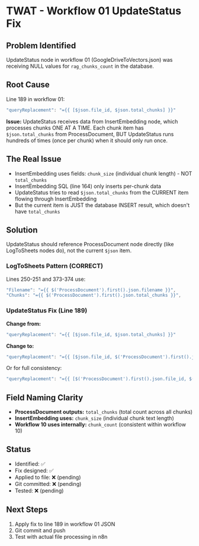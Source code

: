 # TWAT - Workflow 01 UpdateStatus Fix

## Problem Identified
UpdateStatus node in workflow 01 (GoogleDriveToVectors.json) was receiving NULL values for `rag_chunks_count` in the database.

## Root Cause
Line 189 in workflow 01:
```javascript
"queryReplacement": "={{ [$json.file_id, $json.total_chunks] }}"
```

**Issue:** UpdateStatus receives data from InsertEmbedding node, which processes chunks ONE AT A TIME. Each chunk item has `$json.total_chunks` from ProcessDocument, BUT UpdateStatus runs hundreds of times (once per chunk) when it should only run once.

## The Real Issue
- InsertEmbedding uses fields: `chunk_size` (individual chunk length) - NOT `total_chunks`
- InsertEmbedding SQL (line 164) only inserts per-chunk data
- UpdateStatus tries to read `$json.total_chunks` from the CURRENT item flowing through InsertEmbedding
- But the current item is JUST the database INSERT result, which doesn't have `total_chunks`

## Solution
UpdateStatus should reference ProcessDocument node directly (like LogToSheets nodes do), not the current `$json` item.

### LogToSheets Pattern (CORRECT)
Lines 250-251 and 373-374 use:
```javascript
"Filename": "={{ $('ProcessDocument').first().json.filename }}",
"Chunks": "={{ $('ProcessDocument').first().json.total_chunks }}",
```

### UpdateStatus Fix (Line 189)
**Change from:**
```javascript
"queryReplacement": "={{ [$json.file_id, $json.total_chunks] }}"
```

**Change to:**
```javascript
"queryReplacement": "={{ [$json.file_id, $('ProcessDocument').first().json.total_chunks] }}"
```

Or for full consistency:
```javascript
"queryReplacement": "={{ [$('ProcessDocument').first().json.file_id, $('ProcessDocument').first().json.total_chunks] }}"
```

## Field Naming Clarity
- **ProcessDocument outputs:** `total_chunks` (total count across all chunks)
- **InsertEmbedding uses:** `chunk_size` (individual chunk text length)
- **Workflow 10 uses internally:** `chunk_count` (consistent within workflow 10)

## Status
- Identified: ✅
- Fix designed: ✅
- Applied to file: ❌ (pending)
- Git committed: ❌ (pending)
- Tested: ❌ (pending)

## Next Steps
1. Apply fix to line 189 in workflow 01 JSON
2. Git commit and push
3. Test with actual file processing in n8n
